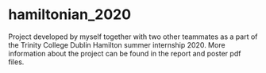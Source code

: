 # hamiltonian_2020
Project developed by myself together with two other teammates as a part of the Trinity College Dublin Hamilton summer internship 2020.  More information about the project can be found in the report and poster pdf files.
